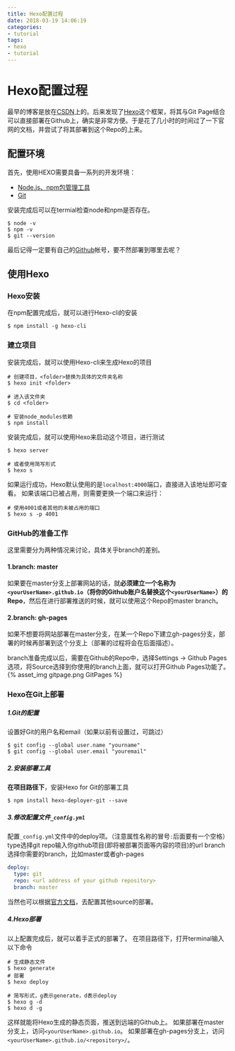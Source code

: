 ```yaml
---
title: Hexo配置过程
date: 2018-03-19 14:06:19
categories: 
- tutorial
tags: 
- hexo
- tutorial
---
```


# Hexo配置过程
最早的博客是放在[CSDN](http://blog.csdn.net/lqy455949477)上的。后来发现了[Hexo](https://hexo.io)这个框架，将其与Git Page结合可以直接部署在Github上，确实是非常方便。于是花了几小时的时间过了一下官网的文档，并尝试了将其部署到这个Repo的上来。

## 配置环境
首先，使用HEXO需要具备一系列的开发环境：
- [Node.js、npm包管理工具](https://nodejs.org/)
- [Git](https://git-scm.com/)

安装完成后可以在termial检查node和npm是否存在。
```shell
$ node -v
$ npm -v
$ git --version
```
最后记得一定要有自己的[Github](https://github.com/)帐号，要不然部署到哪里去呢？

## 使用Hexo
### Hexo安装
在npm配置完成后，就可以进行Hexo-cli的安装
```shell
$ npm install -g hexo-cli
```

### 建立项目
安装完成后，就可以使用Hexo-cli来生成Hexo的项目
```shell
# 创建项目，<folder>替换为具体的文件夹名称
$ hexo init <folder>

# 进入该文件夹
$ cd <folder>

# 安装node_modules依赖
$ npm install
```
安装完成后，就可以使用Hexo来启动这个项目，进行测试
```shell
$ hexo server

# 或者使用简写形式
$ hexo s
```
如果运行成功，Hexo默认使用的是`localhost:4000`端口，直接进入该地址即可查看。
如果该端口已被占用，则需要更换一个端口来运行：
```shell
# 使用4001或者其他的未被占用的端口
$ hexo s -p 4001
```

### GitHub的准备工作
这里需要分为两种情况来讨论，具体关乎branch的差别。
#### 1.branch: master
如果要在master分支上部署网站的话，就**必须建立一个名称为`<yourUserName>.github.io`（将你的Github账户名替换这个`<yourUserName>`）的Repo**，然后在进行部署推送的时候，就可以使用这个Repo的master branch。

#### 2.branch: gh-pages
如果不想要将网站部署在master分支，在某一个Repo下建立gh-pages分支，部署的时候再部署到这个分支上（部署的过程将会在后面描述）。

branch准备完成以后，需要在Github的Repo中，选择Settings -> Github Pages选项，将Source选择到你使用的branch上面，就可以打开Github Pages功能了。
{% asset_img gitpage.png GitPages %}

### Hexo在Git上部署
##### 1.Git的配置
设置好Git的用户名和email（如果以前有设置过，可跳过）
```shell
$ git config --global user.name "yourname"
$ git config --global user.email "youremail"
```
##### 2.安装部署工具
**在项目路径下**，安装Hexo for Git的部署工具
```shell
$ npm install hexo-deployer-git --save
```
##### 3.修改配置文件`_config.yml`
配置`_config.yml`文件中的deploy项。（注意属性名称的冒号`:`后面要有一个空格）
type选择git
repo输入你github项目(即将被部署页面等内容的项目)的url
branch选择你需要的branch，比如master或者gh-pages
```yml
deploy:
  type: git
  repo: <url address of your github repository>
  branch: master
```
当然也可以根据[官方文档](https://hexo.io/zh-cn/docs/deployment.html)，去配置其他source的部署。
##### 4.Hexo部署
以上配置完成后，就可以着手正式的部署了。
在项目路径下，打开terminal输入以下命令
```shell
# 生成静态文件
$ hexo generate
# 部署
$ hexo deploy

# 简写形式，g表示generate，d表示deploy
$ hexo g -d
$ hexo d -g
```
这样就能将Hexo生成的静态页面，推送到远端的Github上。
如果部署在master分支上，访问`<yourUserName>.github.io`。
如果部署在gh-pages分支上，访问`<yourUserName>.github.io/<repository>/`。